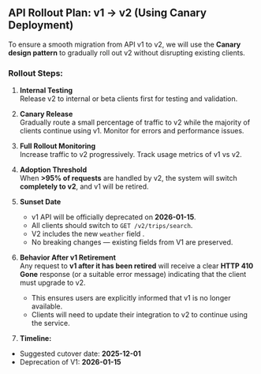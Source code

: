 

## API Rollout Plan: v1 → v2 (Using Canary Deployment)

To ensure a smooth migration from API v1 to v2, we will use the **Canary design pattern** to gradually roll out v2 without disrupting existing clients.

### Rollout Steps:

1. **Internal Testing**  
   Release v2 to internal or beta clients first for testing and validation.

2. **Canary Release**  
   Gradually route a small percentage of traffic to v2 while the majority of clients continue using v1. Monitor for errors and performance issues.

3. **Full Rollout Monitoring**  
   Increase traffic to v2 progressively. Track usage metrics of v1 vs v2.  

4. **Adoption Threshold**  
   When **>95% of requests** are handled by v2, the system will switch **completely to v2**, and v1 will be retired.

5. **Sunset Date**  
   - v1 API will be officially deprecated on **2026-01-15**.
   - All clients should switch to `GET /v2/trips/search`.
   - V2 includes the new `weather` field .
   - No breaking changes — existing fields from V1 are preserved.


6. **Behavior After v1 Retirement**  
   Any request to **v1 after it has been retired** will receive a clear **HTTP 410 Gone** response (or a suitable error message) indicating that the client must upgrade to v2.  
   - This ensures users are explicitly informed that v1 is no longer available.  
   - Clients will need to update their integration to v2 to continue using the service.

7. **Timeline:**  
- Suggested cutover date: **2025-12-01**  
- Deprecation of V1: **2026-01-15**
